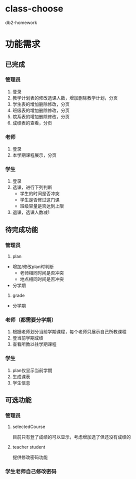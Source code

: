 # class-choose
db2-homework
# 功能需求

## 已完成

### 管理员

1. 登录
2. 教学计划表的修改选课人数，增加删除教学计划，分页
3. 学生表的增加删除修改，分页
4. 班级表的增加删除修改，分页
5. 院系表的增加删除修改，分页
6. 成绩表的查看，分页

### 老师

1. 登录
2. 本学期课程展示，分页

### 学生

1. 登录
2. 选课，进行下列判断
    - 学生的时间是否冲突
    - 学生是否修过这门课
    - 班级容量是否达到上限
3. 退课，选课人数减1

## 待完成功能

### 管理员

1. plan
- 增加/修改plan时判断
    - 老师相同时间是否冲突
    - 地点相同时间是否冲突
- 分学期
1. grade
- 分学期

### 老师（都需要分学期）

1. 根据老师划分当前学期课程，每个老师只展示自己所教课程
2. 登当前学期成绩
3. 查看所教以往学期课程

### 学生

1. plan仅显示当前学期
2. 生成课表
3. 学生信息

## 可选功能

### 管理员

1. selectedCourse
    
    目前只有登了成绩的可以显示，考虑增加选了但还没有成绩的
    
2. teacher student 
    
    提供修改密码功能
    

### 学生老师自己修改密码
